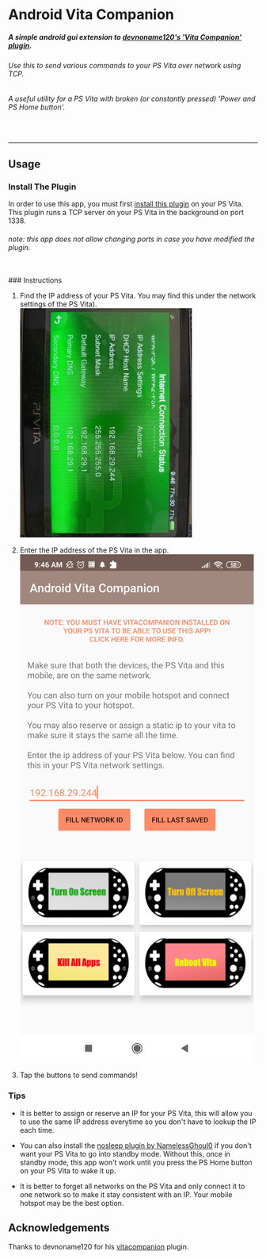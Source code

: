 # Android Vita Companion

##### A simple android gui extension to [devnoname120's 'Vita Companion' plugin](https://github.com/devnoname120/vitacompanion).

###### Use this to send various commands to your PS Vita over network using TCP.
###### A useful utility for a PS Vita with broken (or constantly pressed) 'Power and PS Home button'.
</br>

---

## Usage

### Install The Plugin

In order to use this app, you must first [install this plugin](https://github.com/devnoname120/vitacompanion) on your PS Vita.
This plugin runs a TCP server on your PS Vita in the background on port 1338.

###### note: this app does not allow changing ports in case you have modified the plugin.
</br>
### Instructions

1. Find the IP address of your PS Vita.
You may find this under the network settings of the PS Vita).
![vita network setting](https://github.com/Hanzyusuf/extra_files_01/blob/main/vita_ip_address.jpg)

2. Enter the IP address of the PS Vita in the app.
![android app setting](https://github.com/Hanzyusuf/extra_files_01/blob/main/androidvitacompanion.jpg)

3. Tap the buttons to send commands!

### Tips

- It is better to assign or reserve an IP for your PS Vita, this will allow you to use the same IP address everytime so you don't have to lookup the IP each time.

- You can also install the [nosleep plugin by NamelessGhoul0](https://github.com/NamelessGhoul0/nosleep) if you don't want your PS Vita to go into standby mode. Without this, once in standby mode, this app won't work until you press the PS Home button on your PS Vita to wake it up.

- It is better to forget all networks on the PS Vita and only connect it to one network so to make it stay consistent with an IP. Your mobile hotspot may be the best option.

## Acknowledgements 

Thanks to devnoname120 for his [vitacompanion](https://github.com/devnoname120/vitacompanion) plugin.